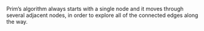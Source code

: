 Prim’s algorithm always starts with a single node and it moves through several adjacent nodes, in order to explore all of the connected edges along the way.
